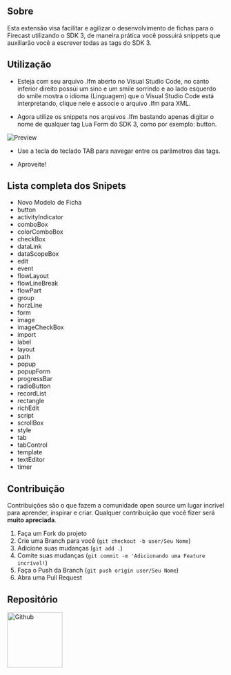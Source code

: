 <!--
*** Obrigado por estar vendo o nosso README. Se você tiver alguma sugestão
*** que possa melhorá-lo ainda mais dê um fork no repositório e crie uma Pull
*** Request ou abra uma Issue com a tag "sugestão".
-->

<!-- ABOUT THE PROJECT -->
## Sobre

Esta extensão visa facilitar e agilizar o desenvolvimento de fichas para o Firecast utilizando o SDK 3, de maneira prática você possuirá snippets que auxiliarão você a escrever todas as tags do SDK 3.

## Utilização

- Esteja com seu arquivo .lfm aberto no Visual Studio Code, no canto inferior direito possúi um sino e um smile sorrindo e ao lado esquerdo do smile mostra o idioma (Linguagem) que o Visual Studio Code está interpretando, clique nele e associe o arquivo .lfm para XML.

- Agora utilize os snippets nos arquivos .lfm bastando apenas digitar o nome de qualquer tag Lua Form do SDK 3, como por exemplo: button.

![Preview](https://i.imgur.com/vlkGZUO.png)

- Use a tecla do teclado TAB para navegar entre os parâmetros das tags.

- Aproveite!

## Lista completa dos Snipets

- Novo Modelo de Ficha
- button
- activityIndicator
- comboBox
- colorComboBox
- checkBox
- dataLink
- dataScopeBox
- edit
- event
- flowLayout
- flowLineBreak
- flowPart
- group
- horzLine
- form
- image
- imageCheckBox
- import
- label
- layout
- path
- popup
- popupForm
- progressBar
- radioButton
- recordList
- rectangle
- richEdit
- script
- scrollBox
- style
- tab
- tabControl
- template
- textEditor
- timer

<!-- CONTRIBUTING -->

## Contribuição

Contribuições são o que fazem a comunidade open source um lugar incrível para aprender, inspirar e criar. Qualquer contribuição que você fizer será **muito apreciada**.

1. Faça um Fork do projeto
2. Crie uma Branch para você (`git checkout -b user/Seu Nome`)
3. Adicione suas mudanças (`git add .`)
4. Comite suas mudanças (`git commit -m 'Adicionando uma Feature incrível!`)
5. Faça o Push da Branch (`git push origin user/Seu Nome`)
6. Abra uma Pull Request

## Repositório

  <a href="https://github.com/Krampus-update/Firecast-Extension">
    <img src="https://i.imgur.com/VNsuZCv.png" alt="Github" style="width: 128px; height: auto;">
  </a>
